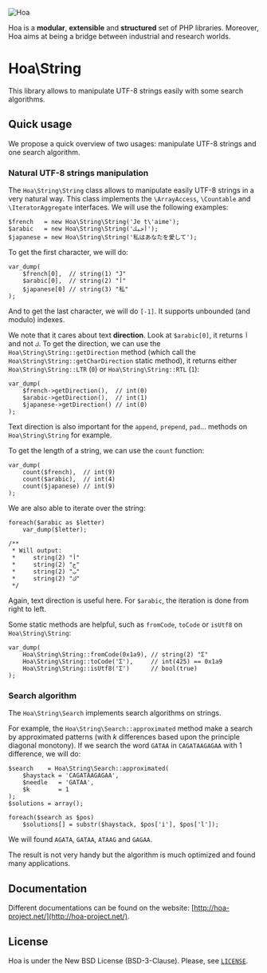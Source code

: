![Hoa](http://static.hoa-project.net/Image/Hoa_small.png)

Hoa is a **modular**, **extensible** and **structured** set of PHP libraries.
Moreover, Hoa aims at being a bridge between industrial and research worlds.

# Hoa\String

This library allows to manipulate UTF-8 strings easily with some search
algorithms.

## Quick usage

We propose a quick overview of two usages: manipulate UTF-8 strings and one
search algorithm.

### Natural UTF-8 strings manipulation

The `Hoa\String\String` class allows to manipulate easily UTF-8 strings in a
very natural way. This class implements the `\ArrayAccess`, `\Countable` and
`\IteratorAggregate` interfaces. We will use the following examples:

    $french   = new Hoa\String\String('Je t\'aime');
    $arabic   = new Hoa\String\String('أحبك');
    $japanese = new Hoa\String\String('私はあなたを愛して');

To get the first character, we will do:

    var_dump(
        $french[0],  // string(1) "J"
        $arabic[0],  // string(2) "أ"
        $japanese[0] // string(3) "私"
    );

And to get the last character, we will do `[-1]`. It supports unbounded (and
modulo) indexes.

We note that it cares about text **direction**. Look at `$arabic[0]`, it returns
`أ` and not `ك`. To get the direction, we can use the
`Hoa\String\String::getDirection` method (which call the
`Hoa\String\String::getCharDirection` static method), it returns either
`Hoa\String\String::LTR` (`0`) or `Hoa\String\String::RTL` (`1`):

    var_dump(
        $french->getDirection(),  // int(0)
        $arabic->getDirection(),  // int(1)
        $japanese->getDirection() // int(0)
    );

Text direction is also important for the `append`, `prepend`, `pad`… methods on
`Hoa\String\String` for example. 

To get the length of a string, we can use the `count` function:

    var_dump(
        count($french),  // int(9)
        count($arabic),  // int(4)
        count($japanese) // int(9)
    );

We are also able to iterate over the string:

    foreach($arabic as $letter)
        var_dump($letter);

    /**
     * Will output:
     *     string(2) "أ"
     *     string(2) "ح"
     *     string(2) "ب"
     *     string(2) "ك"
     */

Again, text direction is useful here. For `$arabic`, the iteration is done from
right to left.

Some static methods are helpful, such as `fromCode`, `toCode` or `isUtf8` on
`Hoa\String\String`:

    var_dump(
        Hoa\String\String::fromCode(0x1a9), // string(2) "Ʃ"
        Hoa\String\String::toCode('Ʃ'),     // int(425) == 0x1a9
        Hoa\String\String::isUtf8('Ʃ')      // bool(true)
    );

### Search algorithm

The `Hoa\String\Search` implements search algorithms on strings.

For example, the `Hoa\String\Search::approximated` method make a search by
approximated patterns (with *k* differences based upon the principle diagonal
monotony). If we search the word `GATAA` in `CAGATAAGAGAA` with 1 difference, we
will do:

    $search    = Hoa\String\Search::approximated(
        $haystack = 'CAGATAAGAGAA',
        $needle   = 'GATAA',
        $k        = 1
    );
    $solutions = array();

    foreach($search as $pos)
        $solutions[] = substr($haystack, $pos['i'], $pos['l']);

We will found `AGATA`, `GATAA`, `ATAAG` and `GAGAA`.

The result is not very handy but the algorithm is much optimized and found many
applications.

## Documentation

Different documentations can be found on the website:
[http://hoa-project.net/](http://hoa-project.net/).

## License

Hoa is under the New BSD License (BSD-3-Clause). Please, see
[`LICENSE`](http://hoa-project.net/LICENSE).
